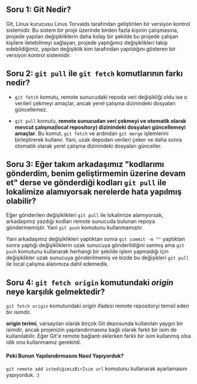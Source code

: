 ## Soru 1: Git Nedir?

Git, Linux kurucusu Linus Torvalds tarafından geliştirilen bir versiyon kontrol sistemidir. 
Bu sistem bir proje üzerinde birden fazla kişinin çalışmasına, projede yapılan değişikliklerin daha kolay bir şekilde bu projede çalışan kişilere iletebilmeyi sağlayan, projede yaptığımız değişiklikleri takip edebildiğimiz, yapılan değişiklik kim tarafından yapıldığını gösteren bir versiyon kontrol sistemidir.

## Soru 2: `git pull` ile `git fetch` komutlarının farkı nedir?

- `git fetch` komutu, remote sunucudaki repoda veri değişikliği oldu ise o verileri çekmeyi amaçlar, ancak yerel çalışma dizinindeki dosyaları güncellemez.

- `git pull` komutu, **remote sunucudan veri çekmeyi ve otomatik olarak mevcut çalışma(local repository) dizinindeki dosyaları güncellemeyi amaçlar**.
Bu komut, `git fetch` ve ardından `git merge` işlemlerini birleştirerek kullanır. Yani, uzak depodan verileri çeker ve daha sonra otomatik olarak yerel çalışma dizinindeki dosyaları günceller.

## Soru 3: Eğer takım arkadaşımız "kodlarımı gönderdim, benim geliştirmemin üzerine devam et" derse ve gönderdiği kodları `git pull` ile lokalimize alamıyorsak nerelerde hata yapılmış olabilir?

Eğer gönderilen değişiklikleri `git pull` ile lokalimize alamıyorsak, arkadaşımız yazdığı kodları remote sunucuda bulunan repoya göndermemiştir. Yani `git push` komutunu kullanmamıştır.

Yani arkadaşımız değişiklikleri yaptıktan sonra `git commit -m ""` yaptıktan sonra yaptığı değişikliklerin uzak sunucuya gönderildiğini sanmış ama `git push` komutunu kullanarak herhangi bir şekilde işlem yapmadığı için değişiklikler uzak sunucuya gönderilmemiş ve bizde bu değişikleri `git pull` ile local çalışma alanımıza dahil edemedik.

## Soru 4: `git fetch origin` komutundaki *origin* neye karşılık gelmektedir?

`git fetch origin` komutundaki *origin* ifadesi remote repositoryi temsil eden bir isimdir. 

**origin terimi**, varsayılan olarak birçok Git deposunda kullanılan yaygın bir isimdir, ancak projenizin yapılandırmasına bağlı olarak farklı bir isim de kullanılabilir. Eğer Git'e remote bağlantı eklerken farklı bir isim kullanmış olsa idik onu kullanmamız gerekirdi.

#### Peki Bunun Yapılandırmasını Nasıl Yapıyorduk?

`git remote add istediğimizBirİsim url` komutunu kullanarak ayarlamasını yapıyorduk. :)